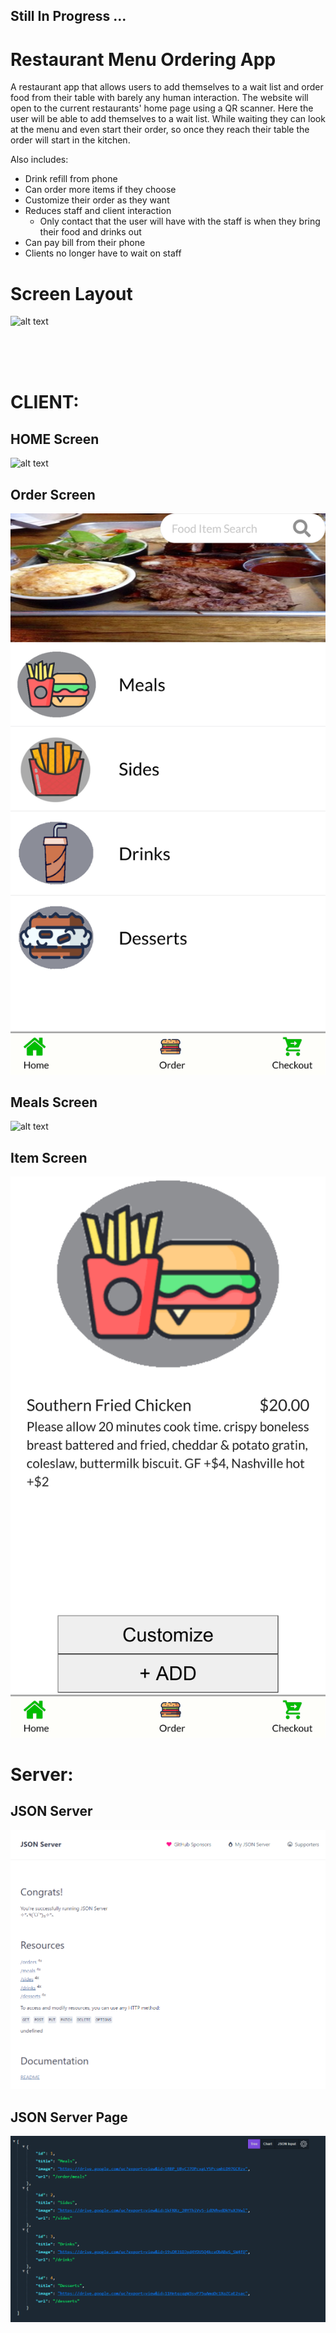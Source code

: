 ## Still In Progress ...


# Restaurant Menu Ordering App
A restaurant app that allows users to add themselves to a wait list and order food from their table with barely any human interaction. The website will open to the current restaurants' home page using a QR scanner. Here the user will be able to add themselves to a wait list. While waiting they can look at the menu and even start their order, so once they reach their table the order will start in the kitchen. 

Also includes:
- Drink refill from phone 
- Can order more items if they choose
- Customize their order as they want
- Reduces staff and client interaction
  - Only contact that the user will have with the staff is when they bring their food and drinks out
- Can pay bill from their phone
- Clients no longer have to wait on staff


# Screen Layout
![alt text](https://github.com/jcmalott/Restaurant_Menu/blob/master/pictures/DrawIO.png)

<br />
<br />
<br />

# CLIENT:    
## HOME Screen
![alt text](https://github.com/jcmalott/Restaurant_Menu/blob/master/pictures/Restaurant_Home.png)

## Order Screen 
![alt text](https://github.com/jcmalott/Restaurant_Menu/blob/master/pictures/Restaurant_Orders.png)

## Meals Screen 
![alt text](https://github.com/jcmalott/Restaurant_Menu/blob/master/pictures/Restaurant_Meals.png)

## Item Screen 
![alt text](https://github.com/jcmalott/Restaurant_Menu/blob/master/pictures/Restaurant_Item.png)



# Server:  
## JSON Server 
![alt text](https://github.com/jcmalott/Restaurant_Menu/blob/master/pictures/Restaurant_JSON_Server.PNG)

## JSON Server Page 
![alt text](https://github.com/jcmalott/Restaurant_Menu/blob/master/pictures/Restaurant_JSON_Page.PNG)

